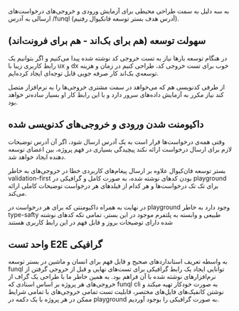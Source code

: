  
به سه دلیل به سمت طراحی محیطی برای آزمایش ورودی و خروجی‌های درخواست‌های ارسالی به
آدرس /funql (آدرس هدف بستر توسعه فانکیوال رفتیم).

## سهولت توسعه (هم برای بک‌اند - هم برای فرونت‌اند)

در هنگام توسعه بارها نیاز به تست خروجی کد نوشته شده پیدا می‌کنیم و اگر بتوانیم یک
رابط کاربری زیبا با ux و dx خوب برای تست خروجی کد، طراحی کنیم در زمان و هزینه
توسعه‌ي بک‌اند کار صرفه جویی قابل توجه‌ای ایجاد کرده‌ایم.

از طرفی کدنویسی هم که می‌خواهد در سمت مشتری خروجی‌ها را به نرم‌افزار متصل کند نیاز
مکرر به آزمایش داده‌های سرور دارد و با این رابط کار او بسیار ساده‌تر خواهد بود.

## داکیومنت شدن ورودی و خروجی‌های کدنویسی شده

وقتی همه‌ی درخواست‌ها قرار است به یک آدرس ارسال شود، اگر آن آدرس توضیحات لازم برای
ارسال درخواست ارائه نکند پیچیدگی بسیاری در فهم پروژه، بین اعضای توسعه دهنده
ایجاد خواهد شد.

بستر توسعه فان‌کیوال علاوه بر ارسال پیغام‌های کاربردی خطا در خروجی‌های به خاطر
validation-first بودن کدهای نوشته شده، به صورت کامل و گرافیکی در playground برای
تک تک درخواست‌ها و هر کدام از فیلد‌های هر درخواست توضیحات کاملی ارائه می‌کند.

در نهایت به همراه داکیومنتی که برای هر درخواست در playground وجود دارد به خاطر
type-safty طبیعی و وابسته به پلتفرم موجود در این بستر، تمامی تکه کدهای نوشته شده
دارای توضیحات بروز و قابل فهم در این رابط کاربری هستند

## واحد تست E2E گرافیکی

به واسطه تعریف استانداردهای صحیح و قابل فهم برای انسان و ماشین در بستر توسعه
funql توانایی ایجاد یک رابط گرافیکی برای تست‌های نهایی و قبل از خروجی گرفتن از
نرم‌افزارهای نوشته شده با آن فراهم بود. به همین خاطر ما با طراحی یک گراف از
خروجی‌های هر پروژه بر اساس اسنادی که funql cli به صورت خودکار تهیه میکند و نوشتن
کانفیک‌های فایل‌های مختصر، قابلیت تست تمامی خروجی‌های با تمامی شرایط ممکن در هر
پروژه با یک دکمه در playground به صورت گرافیکی را بوجود آوردیم.

